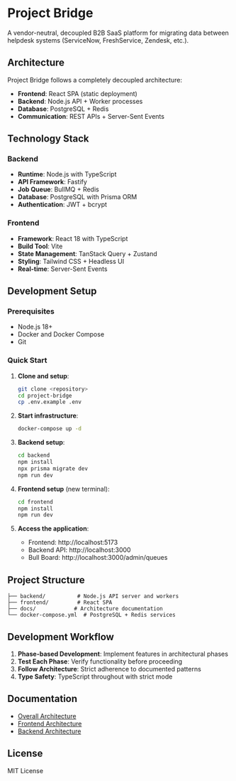 # Project Bridge

A vendor-neutral, decoupled B2B SaaS platform for migrating data between helpdesk systems (ServiceNow, FreshService, Zendesk, etc.).

## Architecture

Project Bridge follows a completely decoupled architecture:
- **Frontend**: React SPA (static deployment)
- **Backend**: Node.js API + Worker processes
- **Database**: PostgreSQL + Redis
- **Communication**: REST APIs + Server-Sent Events

## Technology Stack

### Backend
- **Runtime**: Node.js with TypeScript
- **API Framework**: Fastify
- **Job Queue**: BullMQ + Redis
- **Database**: PostgreSQL with Prisma ORM
- **Authentication**: JWT + bcrypt

### Frontend
- **Framework**: React 18 with TypeScript
- **Build Tool**: Vite
- **State Management**: TanStack Query + Zustand
- **Styling**: Tailwind CSS + Headless UI
- **Real-time**: Server-Sent Events

## Development Setup

### Prerequisites
- Node.js 18+
- Docker and Docker Compose
- Git

### Quick Start

1. **Clone and setup**:
   ```bash
   git clone <repository>
   cd project-bridge
   cp .env.example .env
   ```

2. **Start infrastructure**:
   ```bash
   docker-compose up -d
   ```

3. **Backend setup**:
   ```bash
   cd backend
   npm install
   npx prisma migrate dev
   npm run dev
   ```

4. **Frontend setup** (new terminal):
   ```bash
   cd frontend
   npm install
   npm run dev
   ```

5. **Access the application**:
   - Frontend: http://localhost:5173
   - Backend API: http://localhost:3000
   - Bull Board: http://localhost:3000/admin/queues

## Project Structure

```
├── backend/          # Node.js API server and workers
├── frontend/         # React SPA
├── docs/            # Architecture documentation
└── docker-compose.yml  # PostgreSQL + Redis services
```

## Development Workflow

1. **Phase-based Development**: Implement features in architectural phases
2. **Test Each Phase**: Verify functionality before proceeding
3. **Follow Architecture**: Strict adherence to documented patterns
4. **Type Safety**: TypeScript throughout with strict mode

## Documentation

- [Overall Architecture](docs/project-bridge-overall-architecture.md)
- [Frontend Architecture](docs/project-bridge-frontend-architecture.md)
- [Backend Architecture](docs/updated-backend-architecture.md)

## License

MIT License 